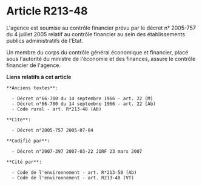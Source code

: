 # Article R213-48

L'agence est soumise au contrôle financier prévu par le décret n° 2005-757 du 4 juillet 2005 relatif au contrôle financier au
sein des établissements publics administratifs de l'Etat.

Un membre du corps du contrôle général économique et financier, placé sous l'autorité du ministre de l'économie et des
finances, assure le contrôle financier de l'agence.

**Liens relatifs à cet article**

	**Anciens textes**:

	  - Décret n°66-700 du 14 septembre 1966 - art. 22 (M)
	  - Décret n°66-700 du 14 septembre 1966 - art. 22 (Ab)
	  - Code rural - art. R*213-48 (Ab)

	**Cite**:

	  - Décret n°2005-757 2005-07-04

	**Codifié par**:

	  - Décret n°2007-397 2007-03-22 JORF 23 mars 2007

	**Cité par**:

	  - Code de l'environnement - art. R*213-50 (Ab)
	  - Code de l'environnement - art. R213-48 (VT)
